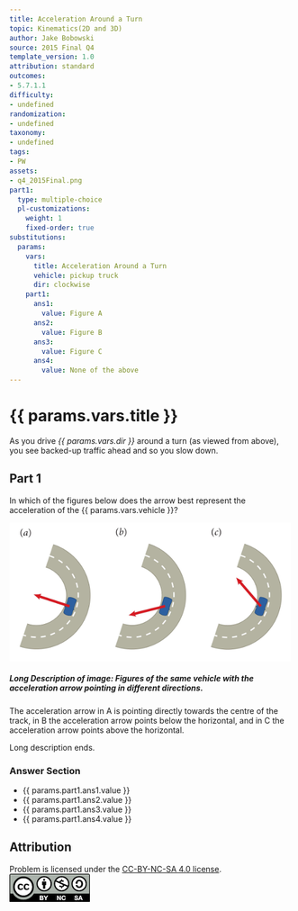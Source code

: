 ```yaml
---
title: Acceleration Around a Turn
topic: Kinematics(2D and 3D)
author: Jake Bobowski
source: 2015 Final Q4
template_version: 1.0
attribution: standard
outcomes:
- 5.7.1.1
difficulty:
- undefined
randomization:
- undefined
taxonomy:
- undefined
tags:
- PW
assets:
- q4_2015Final.png
part1:
  type: multiple-choice
  pl-customizations:
    weight: 1
    fixed-order: true
substitutions:
  params:
    vars:
      title: Acceleration Around a Turn
      vehicle: pickup truck
      dir: clockwise
    part1:
      ans1:
        value: Figure A
      ans2:
        value: Figure B
      ans3:
        value: Figure C
      ans4:
        value: None of the above
---
```

# {{ params.vars.title }}
As you drive *{{ params.vars.dir }}* around a turn (as viewed from above), you see backed-up traffic ahead and so you slow down.

## Part 1

In which of the figures below does the arrow best represent the acceleration of the {{ params.vars.vehicle }}?

<img longdesc="Acceleration around a turn.md#desc" alt="Figures of the same vehicle with the acceleration arrow pointing in different directions." src="q4_2015Final.png">

</br>

<div id="desc">
<h5>Long Description of image: Figures of the same vehicle with the acceleration arrow pointing in different directions.</h5>
The acceleration arrow in A is pointing directly towards the centre of the track, in B the acceleration arrow points below the horizontal, and in C the acceleration arrow points above the horizontal.
<p>Long description ends.</p>
<div>

### Answer Section

- {{ params.part1.ans1.value }}
- {{ params.part1.ans2.value }}
- {{ params.part1.ans3.value }}
- {{ params.part1.ans4.value }}

## Attribution

Problem is licensed under the [CC-BY-NC-SA 4.0 license](https://creativecommons.org/licenses/by-nc-sa/4.0/).<br> ![The Creative Commons 4.0 license requiring attribution-BY, non-commercial-NC, and share-alike-SA license.](https://raw.githubusercontent.com/firasm/bits/master/by-nc-sa.png)